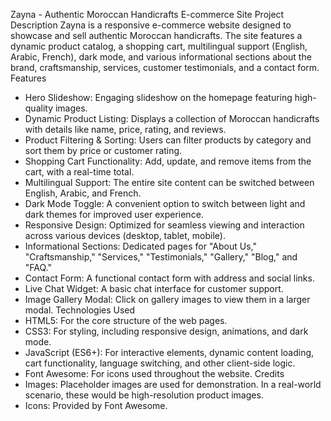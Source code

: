 Zayna - Authentic Moroccan Handicrafts E-commerce Site
Project Description
Zayna is a responsive e-commerce website designed to showcase and sell authentic Moroccan handicrafts. The site features a dynamic product catalog, a shopping cart, multilingual support (English, Arabic, French), dark mode, and various informational sections about the brand, craftsmanship, services, customer testimonials, and a contact form.
Features
 * Hero Slideshow: Engaging slideshow on the homepage featuring high-quality images.
 * Dynamic Product Listing: Displays a collection of Moroccan handicrafts with details like name, price, rating, and reviews.
 * Product Filtering & Sorting: Users can filter products by category and sort them by price or customer rating.
 * Shopping Cart Functionality: Add, update, and remove items from the cart, with a real-time total.
 * Multilingual Support: The entire site content can be switched between English, Arabic, and French.
 * Dark Mode Toggle: A convenient option to switch between light and dark themes for improved user experience.
 * Responsive Design: Optimized for seamless viewing and interaction across various devices (desktop, tablet, mobile).
 * Informational Sections: Dedicated pages for "About Us," "Craftsmanship," "Services," "Testimonials," "Gallery," "Blog," and "FAQ."
 * Contact Form: A functional contact form with address and social links.
 * Live Chat Widget: A basic chat interface for customer support.
 * Image Gallery Modal: Click on gallery images to view them in a larger modal.
Technologies Used
 * HTML5: For the core structure of the web pages.
 * CSS3: For styling, including responsive design, animations, and dark mode.
 * JavaScript (ES6+): For interactive elements, dynamic content loading, cart functionality, language switching, and other client-side logic.
 * Font Awesome: For icons used throughout the website.
Credits
 * Images: Placeholder images are used for demonstration. In a real-world scenario, these would be high-resolution product images.
 * Icons: Provided by Font Awesome.
   
